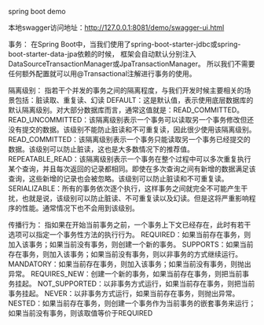 spring boot demo

本地swagger访问地址：http://127.0.0.1:8081/demo/swagger-ui.html


事务：
在Spring Boot中，当我们使用了spring-boot-starter-jdbc或spring-boot-starter-data-jpa依赖的时候，
框架会自动默认分别注入DataSourceTransactionManager或JpaTransactionManager。
所以我们不需要任何额外配置就可以用@Transactional注解进行事务的使用。

隔离级别：
指若干个并发的事务之间的隔离程度，与我们开发时候主要相关的场景包括：脏读取、重复读、幻读
DEFAULT：这是默认值，表示使用底层数据库的默认隔离级别。对大部分数据库而言，通常这值就是：READ_COMMITTED。
READ_UNCOMMITTED：该隔离级别表示一个事务可以读取另一个事务修改但还没有提交的数据。该级别不能防止脏读和不可重复读，因此很少使用该隔离级别。
READ_COMMITTED：该隔离级别表示一个事务只能读取另一个事务已经提交的数据。该级别可以防止脏读，这也是大多数情况下的推荐值。
REPEATABLE_READ：该隔离级别表示一个事务在整个过程中可以多次重复执行某个查询，并且每次返回的记录都相同。即使在多次查询之间有新增的数据满足该查询，这些新增的记录也会被忽略。该级别可以防止脏读和不可重复读。
SERIALIZABLE：所有的事务依次逐个执行，这样事务之间就完全不可能产生干扰，也就是说，该级别可以防止脏读、不可重复读以及幻读。但是这将严重影响程序的性能。通常情况下也不会用到该级别。

传播行为：
指如果在开始当前事务之前，一个事务上下文已经存在，此时有若干选项可以指定一个事务性方法的执行行为。
REQUIRED：如果当前存在事务，则加入该事务；如果当前没有事务，则创建一个新的事务。
SUPPORTS：如果当前存在事务，则加入该事务；如果当前没有事务，则以非事务的方式继续运行。
MANDATORY：如果当前存在事务，则加入该事务；如果当前没有事务，则抛出异常。
REQUIRES_NEW：创建一个新的事务，如果当前存在事务，则把当前事务挂起。
NOT_SUPPORTED：以非事务方式运行，如果当前存在事务，则把当前事务挂起。
NEVER：以非事务方式运行，如果当前存在事务，则抛出异常。
NESTED：如果当前存在事务，则创建一个事务作为当前事务的嵌套事务来运行；如果当前没有事务，则该取值等价于REQUIRED

